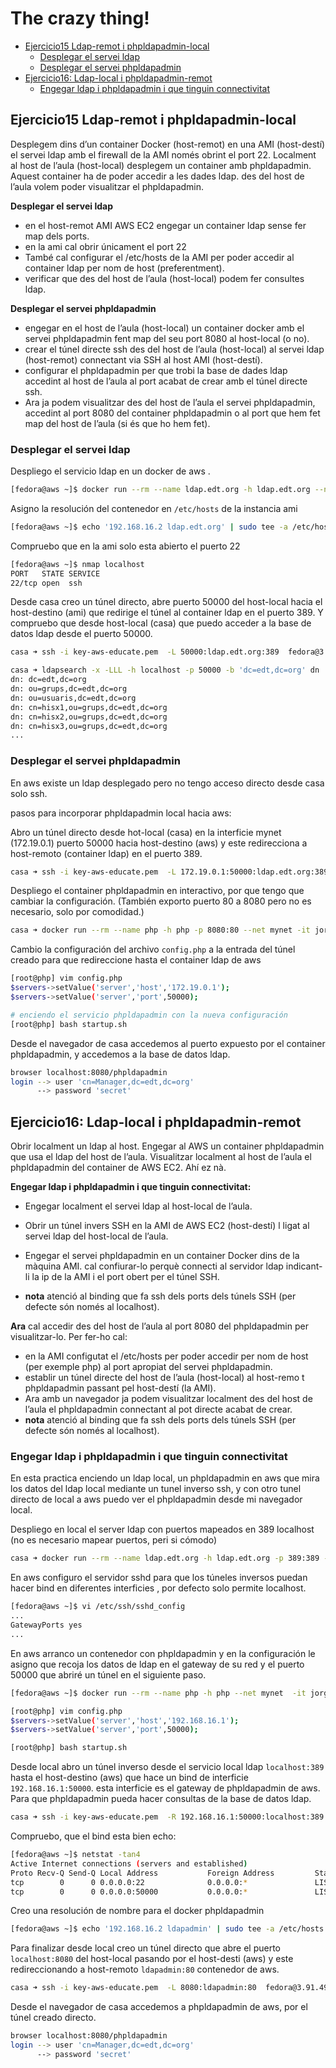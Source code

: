 # The crazy thing!

- [Ejercicio15 Ldap-remot i phpldapadmin-local](#ejercicio15-ldap-remot-i-phpldapadmin-local)
  - [Desplegar el servei ldap](#desplegar-el-servei-ldap)
  - [Desplegar el servei phpldapadmin](#desplegar-el-servei-phpldapadmin)
- [Ejercicio16: Ldap-local i phpldapadmin-remot](#ejercicio16-ldap-local-i-phpldapadmin-remot)
  - [Engegar ldap i phpldapadmin i que tinguin connectivitat](#engegar-ldap-i-phpldapadmin-i-que-tinguin-connectivitat)

## Ejercicio15 Ldap-remot i phpldapadmin-local

Desplegem dins d’un container Docker (host-remot) en una AMI (host-destí) el servei ldap amb el firewall de la AMI només obrint el port 22. Localment al host de l’aula (host-local) desplegem un container amb phpldapadmin. Aquest container ha de poder accedir a les dades ldap. des del host de l’aula volem poder visualitzar el phpldapadmin.

**Desplegar el servei ldap** 

- en el host-remot AMI AWS EC2 engegar un container ldap sense fer map dels ports.
-  en la ami cal obrir únicament el port 22
-  També cal configurar el /etc/hosts de la AMI per poder accedir al container ldap per nom de host (preferentment). 
-  verificar que des del host de l’aula (host-local) podem fer consultes ldap. 



**Desplegar el servei phpldapadmin**

-  engegar en el host de l’aula (host-local) un container docker amb el servei phpldapadmin fent map del seu port 8080 al host-local (o no).
- crear el túnel directe ssh des del host de l’aula (host-local) al servei ldap (host-remot) connectant via SSH al host AMI (host-destí).
-  configurar el phpldapadmin per que trobi la base de dades ldap accedint al host de l’aula al port acabat de crear amb el túnel directe ssh.
-  Ara ja podem visualitzar des del host de l’aula el servei phpldapadmin, accedint al
  port 8080 del container phpldapadmin o al port que hem fet map del host de l’aula (si
  és que ho hem fet).





### Desplegar el servei ldap

Despliego el servicio ldap en un docker de aws .

```bash
[fedora@aws ~]$ docker run --rm --name ldap.edt.org -h ldap.edt.org --net mynet -d jorgepastorr/ldapserver19 initdbedt
```

Asigno la resolución del contenedor en `/etc/hosts` de la instancia ami 

```bash
[fedora@aws ~]$ echo '192.168.16.2 ldap.edt.org' | sudo tee -a /etc/hosts
```

Compruebo que en la ami solo esta abierto el puerto 22

```bash
[fedora@aws ~]$ nmap localhost
PORT   STATE SERVICE
22/tcp open  ssh
```

Desde casa creo un túnel directo, abre puerto 50000 del host-local hacia el host-destino (ami) que redirige el túnel al container ldap en el puerto 389. Y compruebo que desde host-local (casa) que puedo acceder a la base de datos ldap desde el puerto 50000.

```bash
casa ➜ ssh -i key-aws-educate.pem  -L 50000:ldap.edt.org:389  fedora@3.91.49.124

casa ➜ ldapsearch -x -LLL -h localhost -p 50000 -b 'dc=edt,dc=org' dn
dn: dc=edt,dc=org
dn: ou=grups,dc=edt,dc=org
dn: ou=usuaris,dc=edt,dc=org
dn: cn=hisx1,ou=grups,dc=edt,dc=org
dn: cn=hisx2,ou=grups,dc=edt,dc=org
dn: cn=hisx3,ou=grups,dc=edt,dc=org
...
```



### Desplegar el servei phpldapadmin

En aws existe un ldap desplegado pero no tengo acceso directo desde casa solo ssh. 

pasos para incorporar phpldapadmin local hacia aws:



Abro un túnel directo desde hot-local (casa) en la interficie mynet (172.19.0.1) puerto 50000 hacia host-destino (aws) y este redirecciona a host-remoto (container ldap) en el puerto 389.

```bash
casa ➜ ssh -i key-aws-educate.pem  -L 172.19.0.1:50000:ldap.edt.org:389  fedora@3.91.49.124
```



Despliego el container phpldapadmin en interactivo, por que tengo que cambiar la configuración. (También exporto puerto 80 a 8080 pero no es necesario, solo por comodidad.)

```bash
casa ➜ docker run --rm --name php -h php -p 8080:80 --net mynet -it jorgepastorr/phpldapadmin /bin/bash
```



Cambio la configuración del archivo `config.php`  a la entrada del túnel creado para que redireccione hasta el container ldap de aws

```bash
[root@php] vim config.php
$servers->setValue('server','host','172.19.0.1');
$servers->setValue('server','port',50000);

# enciendo el servicio phpldapadmin con la nueva configuración
[root@php] bash startup.sh
```



Desde el navegador de casa accedemos al puerto expuesto por el container phpldapadmin, y accedemos a la base de datos ldap.

```bash
browser localhost:8080/phpldapadmin
login --> user 'cn=Manager,dc=edt,dc=org'
	  --> password 'secret'
```





## Ejercicio16: Ldap-local i phpldapadmin-remot


Obrir localment un ldap al host. Engegar al AWS un container phpldapadmin que usa el ldap del host de l’aula. Visualitzar localment al host de l’aula el phpldapadmin del container de AWS EC2. Ahí ez nà.

**Engegar ldap i phpldapadmin i que tinguin connectivitat:**

- Engegar localment el servei ldap al host-local de l’aula.

-  Obrir un túnel invers SSH en la AMI de AWS EC2 (host-destí) l ligat al servei ldap del host-local de l’aula.
  
-  Engegar el servei phpldapadmin en un container Docker dins de la màquina AMI. cal confiurar-lo perquè connecti al servidor ldap indicant-li la ip de la AMI i el port obert per el túnel SSH.
  
-  **nota** atenció al binding que fa ssh dels ports dels túnels SSH (per defecte són
  només al localhost).



**Ara** cal accedir des del host de l’aula al port 8080 del phpldapadmin per visualitzar-lo. Per fer-ho cal:

- en la AMI configutat el /etc/hosts per poder accedir per nom de host (per exemple php) al port apropiat del servei phpldapadmin.
- establir un túnel directe del host de l’aula (host-local) al host-remo t phpldapadmin passant pel host-destí (la AMI).
-  Ara amb un navegador ja podem visualitzar localment des del host de l’aula el phpldapadmin connectant al pot directe acabat de crear.
- **nota** atenció al binding que fa ssh dels ports dels túnels SSH (per defecte són
      només al localhost).





### Engegar ldap i phpldapadmin i que tinguin connectivitat

En esta practica enciendo un ldap local, un phpldapadmin en aws que mira los datos del ldap local mediante un tunel inverso ssh, y con otro tunel directo de local a aws puedo ver el phpldapadmin desde mi navegador local.



Despliego en local  el server ldap con puertos mapeados en 389 localhost (no es necesario mapear puertos, peri si cómodo)

 ```bash
casa ➜ docker run --rm --name ldap.edt.org -h ldap.edt.org -p 389:389 --net mynet  -d jorgepastorr/ldapserver19:entrypoint initdbedt
 ```



En aws configuro el servidor sshd para que los túneles inversos puedan hacer bind en diferentes interficies , por defecto solo permite localhost.

```bash
[fedora@aws ~]$ vi /etc/ssh/sshd_config
...
GatewayPorts yes
...
```



En aws arranco un contenedor con phpldapadmin y en la configuración le asigno que recoja los datos de ldap en el gateway de su red y el puerto 50000 que abriré un túnel en el siguiente paso.

```bash
[fedora@aws ~]$ docker run --rm --name php -h php --net mynet  -it jorgepastorr/phpldapadmin /bin/bash

[root@php] vim config.php
$servers->setValue('server','host','192.168.16.1');
$servers->setValue('server','port',50000);

[root@php] bash startup.sh 
```



Desde local abro un túnel inverso desde el servicio local ldap `localhost:389` hasta el host-destino (aws) que hace un bind de interficie `192.168.16.1:50000`. esta interficie es el gateway de phpldapadmin de aws. Para que phpldapadmin pueda hacer consultas de la base de datos ldap.

```bash
casa ➜ ssh -i key-aws-educate.pem  -R 192.168.16.1:50000:localhost:389  fedora@3.91.49.124
```

Compruebo, que el bind esta bien echo:

```bash
[fedora@aws ~]$ netstat -tan4
Active Internet connections (servers and established)
Proto Recv-Q Send-Q Local Address           Foreign Address         State      
tcp        0      0 0.0.0.0:22              0.0.0.0:*               LISTEN     
tcp        0      0 0.0.0.0:50000           0.0.0.0:*               LISTEN  
```



Creo una resolución de nombre para el docker phpldapadmin

```bash
[fedora@aws ~]$ echo '192.168.16.2 ldapadmin' | sudo tee -a /etc/hosts
```



Para finalizar desde local creo un túnel directo que abre el puerto `localhost:8080` del host-local pasando por el host-desti (aws) y este redireccionando a host-remoto `ldapadmin:80` contenedor de aws.

```bash
casa ➜ ssh -i key-aws-educate.pem  -L 8080:ldapadmin:80  fedora@3.91.49.124
```



Desde el navegador de casa accedemos a phpldapadmin de aws, por el túnel creado directo.

```bash
browser localhost:8080/phpldapadmin
login --> user 'cn=Manager,dc=edt,dc=org'
	  --> password 'secret'
```
